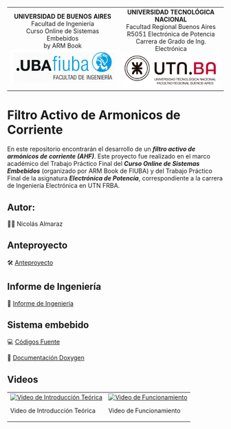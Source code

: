<div style="text-align: center;">
    <table style="margin: 0 auto; border-collapse: collapse;">
        <tr>
            <td style="text-align: center;">
                <strong>UNIVERSIDAD DE BUENOS AIRES</strong><br>
                Facultad de Ingeniería<br>
                Curso Online de Sistemas Embebidos<br>
		by ARM Book<br>
                <img src="Informe Ingenieria/img/logoUBA.png" width="300"/>
            </td>
            <td style="text-align: center;">
                <strong>UNIVERSIDAD TECNOLÓGICA NACIONAL</strong><br>
                Facultad Regional Buenos Aires<br>
                R5051 Electrónica de Potencia<br>
		Carrera de Grado de Ing. Electrónica<br>
                <img src="Informe Ingenieria/img/logoUTN.png" width="275"/>
            </td>
        </tr>
    </table>
</div>

# Filtro Activo de Armonicos de Corriente

En este repositorio encontrarán el desarrollo de un ***filtro activo de armónicos de corriente (AHF)***. Este proyecto fue realizado en el marco académico del Trabajo Práctico Final del ***Curso Online de Sistemas Embebidos*** (organizado por ARM Book de FIUBA) y del Trabajo Práctico Final de la asignatura ***Electrónica de Potencia***, correspondiente a la carrera de Ingeniería Electrónica en UTN FRBA.

## Autor: 
🧑‍🎓 Nicolás Almaraz

## Anteproyecto

🛠️ [Anteproyecto](https://github.com/NicolasTobiasAlmaraz/filtro_activo_armonicos_corriente/blob/main/Anteproyecto/README.md)

## Informe de Ingeniería

📘 [Informe de Ingeniería](https://github.com/NicolasTobiasAlmaraz/filtro_activo_armonicos_corriente/blob/main/Informe%20Ingenieria/readme.md)


## Sistema embebido

💻 [Códigos Fuente](https://github.com/NicolasTobiasAlmaraz/filtro_activo_armonicos_corriente/tree/main/Sources)

🔗 [Documentación Doxygen](https://rawcdn.githack.com/NicolasTobiasAlmaraz/filtro_activo_armonicos_corriente/50b7d0af559790f539d4cfe7f90ac27d37ef2cf7/Doc%20Firmware/html/index.html)

## Videos

<table>
  <tr>
    <td>
      <a href="https://www.youtube.com/watch?v=d_W_DLnTHeg">
        <img src="https://img.youtube.com/vi/d_W_DLnTHeg/0.jpg" alt="Video de Introducción Teórica" width="300">
      </a>
      <p>Video de Introducción Teórica</p>
    </td>
    <td>
      <a href="https://www.youtube.com/watch?v=SaUtxi-bsFg&lc=Ugy0l7aQObMK8iRjLyR4AaABAg&ab_channel=NicolasAlmaraz">
        <img src="https://img.youtube.com/vi/SaUtxi-bsFg/0.jpg" alt="Video de Funcionamiento" width="300">
      </a>
      <p>Video de Funcionamiento</p>
    </td>
  </tr>
</table>

